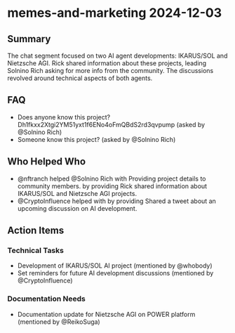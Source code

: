# memes-and-marketing 2024-12-03

## Summary

The chat segment focused on two AI agent developments: IKARUS/SOL and Nietzsche AGI. Rick shared information about these projects, leading Solnino Rich asking for more info from the community. The discussions revolved around technical aspects of both agents.

## FAQ

- Does anyone know this project? Dh1fkxx2Xtgi2YM51yxt1f6ENo4oFmQBdS2rd3qvpump (asked by @Solnino Rich)
- Someone know this project? (asked by @Solnino Rich)

## Who Helped Who

- @nftranch helped @Solnino Rich with Providing project details to community members. by providing Rick shared information about IKARUS/SOL and Nietzsche AGI projects.
- @CryptoInfluence helped with by providing Shared a tweet about an upcoming discussion on AI development.

## Action Items

### Technical Tasks

- Development of IKARUS/SOL AI project (mentioned by @whobody)
- Set reminders for future AI development discussions (mentioned by @CryptoInfluence)

### Documentation Needs

- Documentation update for Nietzsche AGI on POWER platform (mentioned by @ReikoSuga)
